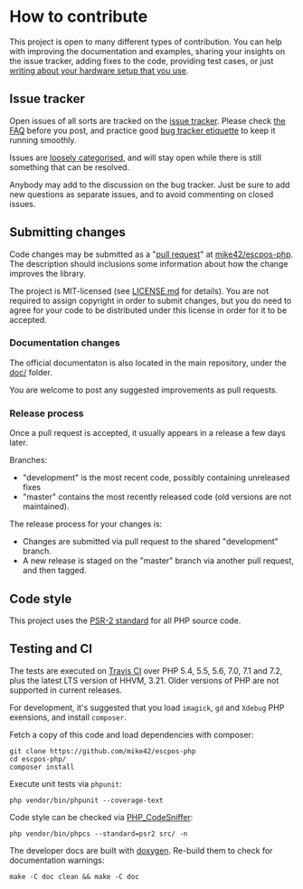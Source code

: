 # How to contribute

This project is open to many different types of contribution. You can help with improving the documentation and examples, sharing your insights on the issue tracker, adding fixes to the code, providing test cases, or just [writing about your hardware setup that you use](https://github.com/mike42/escpos-php/issues/new).

## Issue tracker

Open issues of all sorts are tracked on the [issue tracker](https://github.com/mike42/escpos-php/issues). Please check [the FAQ](https://github.com/mike42/escpos-php/blob/development/doc/FAQ.md) before you post, and practice good [bug tracker etiquette](https://bugzilla.mozilla.org/page.cgi?id=etiquette.html) to keep it running smoothly.

Issues are [loosely categorised](https://github.com/mike42/escpos-php/labels), and will stay open while there is still something that can be resolved.

Anybody may add to the discussion on the bug tracker. Just be sure to add new questions as separate issues, and to avoid commenting on closed issues.

## Submitting changes

Code changes may be submitted as a "[pull request](https://help.github.com/articles/about-pull-requests/)" at [mike42/escpos-php](https://github.com/mike42/escpos-php). The description should inclusions some information about how the change improves the library.

The project is MIT-licensed (see [LICENSE.md](https://github.com/mike42/escpos-php/blob/development/LICENSE.md) for details). You are not required to assign copyright in order to submit changes, but you do need to agree for your code to be distributed under this license in order for it to be accepted.

### Documentation changes

The official documentaton is also located in the main repository, under the [doc/](https://github.com/mike42/escpos-php/tree/development/doc) folder.

You are welcome to post any suggested improvements as pull requests.

### Release process

Once a pull request is accepted, it usually appears in a release a few days later.

Branches:

- "development" is the most recent code, possibly containing unreleased fixes
- "master" contains the most recently released code (old versions are not maintained).

The release process for your changes is:

- Changes are submitted via pull request to the shared "development" branch.
- A new release is staged on the "master" branch via another pull request, and then tagged.

## Code style

This project uses the [PSR-2 standard](https://github.com/php-fig/fig-standards/blob/master/accepted/PSR-2-coding-style-guide.md) for all PHP source code.

## Testing and CI

The tests are executed on [Travis CI](https://travis-ci.org/mike42/escpos-php) over PHP 5.4, 5.5, 5.6, 7.0, 7.1 and 7.2, plus the latest LTS version of HHVM, 3.21. Older versions of PHP are not supported in current releases.

For development, it's suggested that you load `imagick`, `gd` and `Xdebug` PHP exensions, and install `composer`.

Fetch a copy of this code and load dependencies with composer:

    git clone https://github.com/mike42/escpos-php
    cd escpos-php/
    composer install

Execute unit tests via `phpunit`:

    php vendor/bin/phpunit --coverage-text

Code style can be checked via [PHP_CodeSniffer](https://github.com/squizlabs/PHP_CodeSniffer):

    php vendor/bin/phpcs --standard=psr2 src/ -n

The developer docs are built with [doxygen](https://github.com/doxygen/doxygen). Re-build them to check for documentation warnings:

    make -C doc clean && make -C doc
